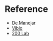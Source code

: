 # Reference
- [De Manejar](https://demanejar.github.io/posts/Kafka-In-Depth/)
- [Viblo](https://viblo.asia/p/apache-kafka-va-cac-khai-niem-co-ban-cua-no-phan-1-YWOZrQGEKQ0)
- [200 Lab](https://200lab.io/blog/kafka-la-gi/)